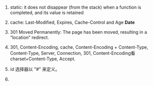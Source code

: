 1. static: it does not disappear \(from the stack\) when a function is completed, and its  value is retained
2. cache: Last-Modified, Expires, Cache-Control and Age **Date**
3. 301 Moved Permanently: The page has been moved, resulting in a “location” redirect.
4. 301, Content-Encoding, cache, Content-Encoding + Content-Type, Content-Type, 
   Server, Connection, 301, Content-Encoding看charset+Content-Type, Accept.
5.  id 选择器以 "\#" 来定义。

6. 


